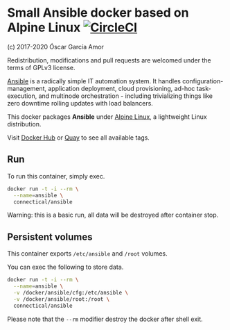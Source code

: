 # Small Ansible docker based on Alpine Linux [![CircleCI](https://circleci.com/gh/ogarcia/docker-ansible.svg?style=svg)](https://circleci.com/gh/ogarcia/docker-ansible)

(c) 2017-2020 Óscar García Amor

Redistribution, modifications and pull requests are welcomed under the terms
of GPLv3 license.

[Ansible][1] is a radically simple IT automation system. It handles
configuration-management, application deployment, cloud provisioning, ad-hoc
task-execution, and multinode orchestration - including trivializing things
like zero downtime rolling updates with load balancers.

This docker packages **Ansible** under [Alpine Linux][2], a lightweight
Linux distribution.

Visit [Docker Hub][3] or [Quay][4] to see all available tags.

[1]: https://ansible.com/
[2]: https://alpinelinux.org/
[3]: https://hub.docker.com/r/connectical/ansible/
[4]: https://quay.io/repository/connectical/ansible/
[5]: https://ghcr.io/ogarcia/ansible/

## Run

To run this container, simply exec.

```sh
docker run -t -i --rm \
  --name=ansible \
  connectical/ansible
```

Warning: this is a basic run, all data will be destroyed after container
stop.

## Persistent volumes

This container exports `/etc/ansible` and `/root` volumes.

You can exec the following to store data.

```sh
docker run -t -i --rm \
  --name=ansible \
  -v /docker/ansible/cfg:/etc/ansible \
  -v /docker/ansible/root:/root \
  connectical/ansible
```

Please note that the `--rm` modifier destroy the docker after shell exit.
